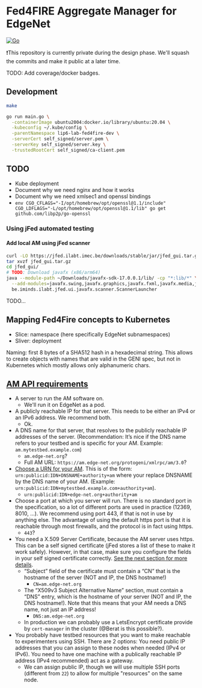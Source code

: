 # Fed4FIRE Aggregate Manager for EdgeNet

[![Go](https://github.com/EdgeNet-project/fed4fire/actions/workflows/go.yml/badge.svg)](https://github.com/EdgeNet-project/fed4fire/actions/workflows/go.yml)

❗This repository is currently private during the design phase. We'll squash the commits and make it public at a later time.

TODO: Add coverage/docker badges.

## Development

```bash
make

go run main.go \
  -containerImage ubuntu2004:docker.io/library/ubuntu:20.04 \
  -kubeconfig ~/.kube/config \
  -parentNamespace lip6-lab-fed4fire-dev \
  -serverCert self_signed/server.pem \
  -serverKey self_signed/server.key \
  -trustedRootCert self_signed/ca-client.pem
```

## TODO
- Kube deployment
- Document why we need nginx and how it works
- Document why we need xmlsec1 and openssl bindings
- `env CGO_CFLAGS="-I/opt/homebrew/opt/openssl@1.1/include" CGO_LDFLAGS="-L/opt/homebrew/opt/openssl@1.1/lib" go get github.com/libp2p/go-openssl`

### Using jFed automated testing

#### Add local AM using jFed scanner

```bash
curl -LO https://jfed.ilabt.imec.be/downloads/stable/jar/jfed_gui.tar.gz
tar xvzf jfed_gui.tar.gz
cd jfed_gui/
# TODO: Download javafx (x86/arm64)
java --module-path ~/Downloads/javafx-sdk-17.0.0.1/lib/ -cp "*:lib/*" \
  --add-modules=javafx.swing,javafx.graphics,javafx.fxml,javafx.media,javafx.web \
  be.iminds.ilabt.jfed.ui.javafx.scanner.ScannerLauncher
```

TODO...

## Mapping Fed4Fire concepts to Kubernetes

- Slice: namespace (here specifically EdgeNet subnamespaces)
- Sliver: deployment

Naming: first 8 bytes of a SHA512 hash in a hexadecimal string.
This allows to create objects with names that are valid in the GENI spec, but not in Kubernetes which mostly allows only alphanumeric chars.

## [AM API requirements](https://doc.fed4fire.eu/testbed_owner/addingtestbed.html#requirements)

- A server to run the AM software on.
  - We'll run it on EdgeNet as a pod.
- A publicly reachable IP for that server. This needs to be either an IPv4 or an IPv6 address. We recommend both.
  - Ok.
- A DNS name for that server, that resolves to the publicly reachable IP addresses of the server. (Recommendation: It’s nice if the DNS name refers to your testbed and is specific for your AM. Example: `am.mytestbed.example.com`)
  - `am.edge-net.org`?
  - Full AM URL: `https://am.edge-net.org/protogeni/xmlrpc/am/3.0`?
- [Choose a URN for your AM](https://doc.fed4fire.eu/testbed_owner/rspec.html#choosing-your-component-manager-urn). This is of the form: `urn:publicid:IDN+DNSNAME+authority+am` where your replace DNSNAME by the DNS name of your AM. (Example: `urn:publicid:IDN+mytestbed.example.com+authority+am`).
  - `urn:publicid:IDN+edge-net.org+authority+am`
- Choose a port at which you server will run. There is no standard port in the specification, so a lot of different ports are used in practice (12369, 8010, …). We recommend using port 443, if that is not in use by anything else. The advantage of using the default https port is that it is reachable through most firewalls, and the protocol is in fact using https.
  - `443`?
- You need a X.509 Server Certificate, because the AM server uses https. This can be a self signed certificate (jFed stores a list of these to make it work safely). However, in that case, make sure you configure the fields in your self signed certificate correctly. [See the next section for more details](https://doc.fed4fire.eu/testbed_owner/addingtestbed.html#server-x-509-certificate).
  - “Subject” field of the certificate must contain a “CN” that is the hostname of the server (NOT and IP, the DNS hostname!)
    - `CN=am.edge-net.org`
  - The “X509v3 Subject Alternative Name” section, must contain a “DNS” entry, which is the hostname of your server (NOT and IP, the DNS hostname!). Note that this means that your AM needs a DNS name, not just an IP address!
    - `DNS:am.edge-net.org`
  - In production we can probably use a LetsEncrypt certificate provide by `cert-manager` in the cluster (@Berat is this possible?).
- You probably have testbed resources that you want to make reachable to experimenters using SSH. There are 2 options: You need public IP addresses that you can assign to these nodes when needed (IPv4 or IPv6). You need to have one machine with a publically reachable IP address (IPv4 recommended) act as a gateway.
  - We can assign public IP, though we will use multiple SSH ports (different from `22`) to allow for multiple "resources" on the same node.
